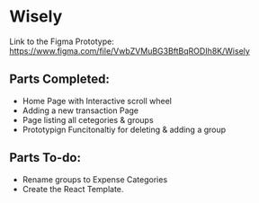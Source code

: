 # Wisely

Link to the Figma Prototype:
https://www.figma.com/file/VwbZVMuBG3BftBqRODIh8K/Wisely 

## Parts Completed:
 - Home Page with Interactive scroll wheel
 - Adding a new transaction Page
 - Page listing all cetegories & groups
 - Prototypign Funcitonaltiy for deleting & adding a group

## Parts To-do:
 - Rename groups to Expense Categories
 - Create the React Template.